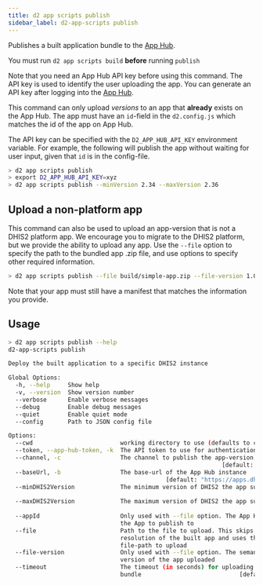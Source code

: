 ```yaml
---
title: d2 app scripts publish
sidebar_label: d2-app-scripts publish
---
```


Publishes a built application bundle to the [App Hub](https://apps.dhis2.org/).

You must run `d2 app scripts build` **before** running `publish`

Note that you need an App Hub API key before using this command. The API key is used to identify the user uploading the app. You can generate an API key after logging into the [App Hub](https://apps.dhis2.org/).

This command can only upload _versions_ to an app that **already** exists on the App Hub. The app must have an `id`-field in the `d2.config.js` which matches the id of the app on App Hub.

The API key can be specified with the `D2_APP_HUB_API_KEY` environment variable. For example, the following will publish the app without waiting for user input, given that `id` is in the config-file.

```sh
> d2 app scripts publish
> export D2_APP_HUB_API_KEY=xyz
> d2 app scripts publish --minVersion 2.34 --maxVersion 2.36
```

## Upload a non-platform app

This command can also be used to upload an app-version that is not a DHIS2 platform app. We encourage you to migrate to the DHIS2 platform, but we provide the ability to upload any app.
Use the `--file` option to specify the path to the bundled app .zip file, and use options to specify other required information.

```sh
> d2 app scripts publish --file build/simple-app.zip --file-version 1.0.1 --minDHIS2Version 2.34 --appId <someAppId>
```

Note that your app must still have a manifest that matches the information you provide.

## Usage

```sh
> d2 app scripts publish --help
d2-app-scripts publish

Deploy the built application to a specific DHIS2 instance

Global Options:
  -h, --help     Show help                                             [boolean]
  -v, --version  Show version number                                   [boolean]
  --verbose      Enable verbose messages                               [boolean]
  --debug        Enable debug messages                                 [boolean]
  --quiet        Enable quiet mode                                     [boolean]
  --config       Path to JSON config file

Options:
  --cwd                         working directory to use (defaults to cwd)
  --token, --app-hub-token, -k  The API token to use for authentication [string]
  --channel, -c                 The channel to publish the app-version to
                                                             [default: "stable"]
  --baseUrl, -b                 The base-url of the App Hub instance
                                             [default: "https://apps.dhis2.org"]
  --minDHIS2Version             The minimum version of DHIS2 the app supports
                                                                        [string]
  --maxDHIS2Version             The maximum version of DHIS2 the app supports
                                                                        [string]
  --appId                       Only used with --file option. The App Hub ID for
                                the App to publish to                   [string]
  --file                        Path to the file to upload. This skips automatic
                                resolution of the built app and uses this
                                file-path to upload
  --file-version                Only used with --file option. The semantic
                                version of the app uploaded             [string]
  --timeout                     The timeout (in seconds) for uploading the app
                                bundle                            [default: 300]
```
